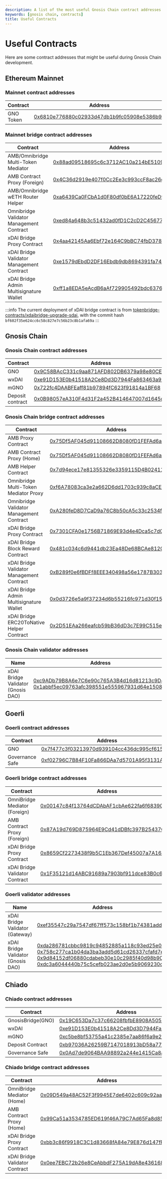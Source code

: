 ```yaml
---
description: A list of the most useful Gnosis Chain contract addresses
keywords: [gnosis chain, contracts] 
title: Useful Contracts
---
```


# Useful Contracts

Here are some contract addresses that might be useful during Gnosis Chain development.

## Ethereum Mainnet

### Mainnet contract addresses

| Contract                            | Address                                                                                                                                  |
| ----------------------------------- | ---------------------------------------------------------------------------------------------------------------------------------------- |
| GNO Token | [0x6810e776880c02933d47db1b9fc05908e5386b96](https://etherscan.io/address/0x6810e776880c02933d47db1b9fc05908e5386b96) |

### Mainnet bridge contract addresses

| Contract                            | Address                                                                                                                                  |
| ----------------------------------- | ---------------------------------------------------------------------------------------------------------------------------------------- |
| AMB/Omnibridge Multi-Token Mediator | [0x88ad09518695c6c3712AC10a214bE5109a655671](https://etherscan.io/address/0x88ad09518695c6c3712AC10a214bE5109a655671#writeProxyContract) |
| AMB Contract Proxy (Foreign)        | [0x4C36d2919e407f0Cc2Ee3c993ccF8ac26d9CE64e](https://etherscan.io/address/0x4C36d2919e407f0Cc2Ee3c993ccF8ac26d9CE64e#writeProxyContract) |
| AMB/Omnibridge wETH Router Helper   | [0xa6439Ca0FCbA1d0F80df0bE6A17220feD9c9038a](https://etherscan.io/address/0xa6439ca0fcba1d0f80df0be6a17220fed9c9038a)                    |
| Omnibridge Validator Management Contract         | [0xed84a648b3c51432ad0fD1C2cD2C45677E9d4064](https://etherscan.io/address/0xed84a648b3c51432ad0fD1C2cD2C45677E9d4064#writeProxyContract) |
| xDAI Bridge Proxy Contract                | [0x4aa42145Aa6Ebf72e164C9bBC74fbD3788045016](https://etherscan.io/address/0x4aa42145Aa6Ebf72e164C9bBC74fbD3788045016#readProxyContract) |
| xDAI Bridge Validator Management Contract | [0xe1579dEbdD2DF16Ebdb9db8694391fa74EeA201E](https://etherscan.io/address/0xe1579dEbdD2DF16Ebdb9db8694391fa74EeA201E#code)              |
| xDAI Bridge Admin Multisignature Wallet   | [0xff1a8EDA5eAcdB6aAf729905492bdc6376DBe2dd](https://etherscan.io/address/0xff1a8EDA5eAcdB6aAf729905492bdc6376DBe2dd)                   |

:::info
The current deployment of xDAI bridge contract is from [tokenbridge-contracts/xdaibridge-upgrade-sdai](https://github.com/gnosischain/tokenbridge-contracts/tree/xdaibridge-upgrade-sdai), with the commit hash `bf602f35e624cc6c58c827e7c56b23c8b1afa69a`
:::

## Gnosis Chain

### Gnosis Chain contract addresses
| Contract                            | Address                                                                                                                                  |
| ----------------------------------- | ---------------------------------------------------------------------------------------------------------------------------------------- |
| GNO | [0x9C58BAcC331c9aa871AFD802DB6379a98e80CEdb](https://gnosisscan.io/token/0x9C58BAcC331c9aa871AFD802DB6379a98e80CEdb) |
| wxDAI | [0xe91D153E0b41518A2Ce8Dd3D7944Fa863463a97d](https://gnosisscan.io/token/0xe91D153E0b41518A2Ce8Dd3D7944Fa863463a97d)   |
| mGNO | [0x722fc4DAABFEaff81b97894fC623f91814a1BF68](https://gnosisscan.io/address/0x722fc4DAABFEaff81b97894fC623f91814a1BF68) |
| Deposit contract    | [0x0B98057eA310F4d31F2a452B414647007d1645d9](https://gnosisscan.io/address/0x0B98057eA310F4d31F2a452B414647007d1645d9) |

### Gnosis Chain bridge contract addresses

| Contract                            | Address                                                                                                                                  |
| ----------------------------------- | ---------------------------------------------------------------------------------------------------------------------------------------- |
| AMB Proxy Contract                    | [0x75Df5AF045d91108662D8080fD1FEFAd6aA0bb59](https://gnosisscan.io/address/0x75Df5AF045d91108662D8080fD1FEFAd6aA0bb59#writeProxyContract) |
| AMB Contract Proxy (Home)           | [0x75Df5AF045d91108662D8080fD1FEFAd6aA0bb59](https://gnosisscan.io/address/0x75Df5AF045d91108662D8080fD1FEFAd6aA0bb59#writeProxyContract) |
| AMB Helper Contract                 | [0x7d94ece17e81355326e3359115D4B02411825EdD](https://gnosisscan.io/address/0x7d94ece17e81355326e3359115D4B02411825EdD#readContract)       |
| Omnibridge Multi-Token Mediator Proxy | [0xf6A78083ca3e2a662D6dd1703c939c8aCE2e268d](https://gnosisscan.io/address/0xf6A78083ca3e2a662D6dd1703c939c8aCE2e268d#writeProxyContract) |
| Omnibridge Validator Management Contract         | [0xA280feD8D7CaD9a76C8b50cA5c33c2534fFa5008](https://gnosisscan.io/address/0xA280feD8D7CaD9a76C8b50cA5c33c2534fFa5008#writeContract)      |
| xDAI Bridge Proxy Contract                | [0x7301CFA0e1756B71869E93d4e4Dca5c7d0eb0AA6](https://gnosis.blockscout.com/address/0x7301CFA0e1756B71869E93d4e4Dca5c7d0eb0AA6#address-tabs)              |
| xDAI Bridge Block Reward Contract         | [0x481c034c6d9441db23Ea48De68BCAe812C5d39bA](https://gnosis.blockscout.com/address/0x481c034c6d9441db23Ea48De68BCAe812C5d39bA)                           |
| xDAI Bridge Validator Management Contract | [0xB289f0e6fBDFf8EEE340498a56e1787B303F1B6D](https://gnosis.blockscout.com/address/0xB289f0e6fBDFf8EEE340498a56e1787B303F1B6D/read-proxy)                |
| xDAI Bridge Admin Multisignature Wallet   | [0x0d3726e5a9f37234d6b55216fc971d30f150a60f](https://gnosis.blockscout.com/address/0x0D3726e5a9f37234D6B55216fC971D30F150a60F/transactions#address-tabs) |
| xDAI Bridge ERC20ToNative Helper Contract | [0x2D51EAa266eafcb59bB36dD3c7E99C515e58113A](https://gnosis.blockscout.com/address/0x2d51eaa266eafcb59bb36dd3c7e99c515e58113a#readContract)              |

### Gnosis Chain validator addresses

| Name                            | Address                                                                                                                                  |
| ----------------------------------- | ---------------------------------------------------------------------------------------------------------------------------------------- |
| xDAI Bridge Validator (Gnosis DAO)                 | [0xc9ADb79B8A6e7C6e90c765A3B4d16d81213c9D49](https://gnosisscan.io/address/0xc9ADb79B8A6e7C6e90c765A3B4d16d81213c9D49) [0x1abbf5ec09763afc398551e555967931d64e1508](https://gnosisscan.io/address/0x1abbf5ec09763afc398551e555967931d64e1508) |

## Goerli

### Goerli contract addresses
| Contract                            | Address                                                                                                                                  |
| ----------------------------------- | ---------------------------------------------------------------------------------------------------------------------------------------- |
| GNO                 | [0x7f477c3f03213970d939104cc436dc995cf615b5](https://goerli.etherscan.io/address/0x7f477c3f03213970d939104cc436dc995cf615b5) |
| Governance Safe                     | [0xf02796C7B84F10Fa866DAa7d5701A95f3131A727](https://gnosis-safe.io/app/gor:0xf02796C7B84F10Fa866DAa7d5701A95f3131A727home)                                                                                                                 |

### Goerli bridge contract addresses
| Contract                            | Address                                                                                                                                  |
| ----------------------------------- | ---------------------------------------------------------------------------------------------------------------------------------------- |
| OmniBridge Mediator (Foreign) | [0x00147c84f13764dCDAbAF1cbAe622fa6f6839085](https://goerli.etherscan.io/address/0x00147c84f13764dCDAbAF1cbAe622fa6f6839085) |
| AMB Contract Proxy (Foreign)  | [0x87A19d769D875964E9Cd41dDBfc397B2543764E6](https://goerli.etherscan.io/address/0x87A19d769D875964E9Cd41dDBfc397B2543764E6) |
| xDAI Bridge Proxy Contract     | [0x8659Cf2273438f9b5C1Eb367Def45007a7A16a24](https://goerli.etherscan.io/address/0x8659Cf2273438f9b5C1Eb367Def45007a7A16a24) |
| xDAI Bridge Validator Contract | [0x1F35121d14ABC91689a7903bf911dce83B0c6EF6](https://goerli.etherscan.io/address/0x1F35121d14ABC91689a7903bf911dce83B0c6EF6) |

### Goerli validator addresses

| Name                            | Address                                                                                                                                  |
| ----------------------------------- | ---------------------------------------------------------------------------------------------------------------------------------------- |
| xDAI Bridge Validator (Gateway)                 | [0xef35547c29a7547df67ff573c158bf1b74381add](https://goerli.etherscan.io/address/0xef35547c29a7547df67ff573c158bf1b74381add) |
| xDAI Bridge Validator (Gnosis DAO)                 | [0xda286781cbbc9819c94852885a118c93ed25e064](https://goerli.etherscan.io/address/0xda286781cbbc9819c94852885a118c93ed25e064) [0x758c277ca1b04da3ba3add5d61cd26337cfafd7e](https://goerli.etherscan.io/address/0x758c277ca1b04da3ba3add5d61cd26337cfafd7e) [0x9d84152df06880cdabeb30e10c2985f40d98b901](https://goerli.etherscan.io/address/0x9d84152df06880cdabeb30e10c2985f40d98b901) [0xdc3a6044440b75c5cefb023ae2d0e5b9069230cf](https://goerli.etherscan.io/address/0xdc3a6044440b75c5cefb023ae2d0e5b9069230cf) |

## Chiado

### Chiado contract addresses
| Contract                            | Address                                                                                                                                  |
| ----------------------------------- | ---------------------------------------------------------------------------------------------------------------------------------------- |
| GnosisBridge(GNO) | [0x19C653Da7c37c66208fbfbE8908A5051B57b4C70](https://blockscout.com/gnosis/chiado/address/0x19C653Da7c37c66208fbfbE8908A5051B57b4C70) |
| wxDAI | [0xe91D153E0b41518A2Ce8Dd3D7944Fa863463a97d](https://gnosisscan.io/token/0xe91D153E0b41518A2Ce8Dd3D7944Fa863463a97d)   |
| mGNO | [0xc5be8bf53755a41c2385e7aa86f6a9e28746f466](https://blockscout.com/gnosis/chiado/address/0xc5be8bf53755a41c2385e7aa86f6a9e28746f466) |
| Deposit Contract       | [0xb97036A26259B7147018913bD58a774cf91acf25](https://blockscout.com/gnosis/chiado/address/0xb97036A26259B7147018913bD58a774cf91acf25) |
| Governance Safe                     | [0x0Ad7de9064BAA98892a244e1415Ca8a2766096D2](https://blockscout.com/gnosis/chiado/address/0x0Ad7de9064BAA98892a244e1415Ca8a2766096D2)    

### Chiado bridge contract addresses
| Contract                            | Address                                                                                                                                  |
| ----------------------------------- | ---------------------------------------------------------------------------------------------------------------------------------------- |
| OmniBridge Mediator (Home)  | [0x09D549a48AC52F3f9945E7de6402c609c92aa2E1](https://gnosis-chiado.blockscout.com/address/0x09D549a48AC52F3f9945E7de6402c609c92aa2E1) |
| AMB Contract Proxy (Home)   | [0x99Ca51a3534785ED619f46A79C7Ad65Fa8d85e7a](https://gnosis-chiado.blockscout.com/address/0x99Ca51a3534785ED619f46A79C7Ad65Fa8d85e7a) |
| xDAI Bridge Proxy Contract     | [0xbb3c86f9918C3C1d83668fA84e79E876d147fFf2](https://gnosis-chiado.blockscout.com/address/0xbb3c86f9918C3C1d83668fA84e79E876d147fFf2) |
| xDAI Bridge Validator Contract | [0x0ee7EBC72b26e8CeAbbdF275A19dA8e4361685Ce](https://gnosis-chiado.blockscout.com/address/0x0ee7EBC72b26e8CeAbbdF275A19dA8e4361685Ce) |